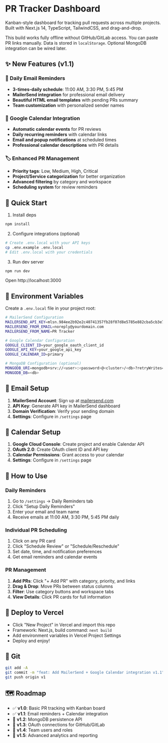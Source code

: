 # PR Tracker Dashboard

Kanban-style dashboard for tracking pull requests across multiple projects. Built with Next.js 14, TypeScript, TailwindCSS, and drag-and-drop.

This build works fully offline without GitHub/GitLab access. You can paste PR links manually. Data is stored in `localStorage`. Optional MongoDB integration can be wired later.

## ✨ **New Features (v1.1)**

### 🔔 **Daily Email Reminders**
- **3-times-daily schedule**: 11:00 AM, 3:30 PM, 5:45 PM
- **MailerSend integration** for professional email delivery
- **Beautiful HTML email templates** with pending PRs summary
- **Team customization** with personalized sender names

### 📅 **Google Calendar Integration**
- **Automatic calendar events** for PR reviews
- **Daily recurring reminders** with calendar links
- **Email and popup notifications** at scheduled times
- **Professional calendar descriptions** with PR details

### 🏷️ **Enhanced PR Management**
- **Priority tags**: Low, Medium, High, Critical
- **Project/Service categorization** for better organization
- **Advanced filtering** by category and workspace
- **Scheduling system** for review reminders

## 🚀 **Quick Start**

1. Install deps
```bash
npm install
```

2. Configure integrations (optional)
```bash
# Create .env.local with your API keys
cp .env.example .env.local
# Edit .env.local with your credentials
```

3. Run dev server
```bash
npm run dev
```

Open http://localhost:3000

## 🔧 **Environment Variables**

Create a `.env.local` file in your project root:

```bash
# MailerSend Configuration
MAILERSEND_API_KEY=mlsn.984ee2b92e2c40741357fb28f07d8e5785e882cba5cb3e75bf1d18d49a1fd7d7
MAILERSEND_FROM_EMAIL=noreply@yourdomain.com
MAILERSEND_FROM_NAME=PR Tracker

# Google Calendar Configuration
GOOGLE_CLIENT_ID=your_google_oauth_client_id
GOOGLE_API_KEY=your_google_api_key
GOOGLE_CALENDAR_ID=primary

# MongoDB Configuration (optional)
MONGODB_URI=mongodb+srv://<user>:<password>@<cluster>/<db>?retryWrites=true&w=majority
MONGODB_DB=<db>
```

## 📧 **Email Setup**

1. **MailerSend Account**: Sign up at [mailersend.com](https://mailersend.com)
2. **API Key**: Generate API key in MailerSend dashboard
3. **Domain Verification**: Verify your sending domain
4. **Settings**: Configure in `/settings` page

## 📅 **Calendar Setup**

1. **Google Cloud Console**: Create project and enable Calendar API
2. **OAuth 2.0**: Create OAuth client ID and API key
3. **Calendar Permissions**: Grant access to your calendar
4. **Settings**: Configure in `/settings` page

## 🎯 **How to Use**

### **Daily Reminders**
1. Go to `/settings` → Daily Reminders tab
2. Click "Setup Daily Reminders"
3. Enter your email and team name
4. Receive emails at 11:00 AM, 3:30 PM, 5:45 PM daily

### **Individual PR Scheduling**
1. Click on any PR card
2. Click "Schedule Review" or "Schedule/Reschedule"
3. Set date, time, and notification preferences
4. Get email reminders and calendar events

### **PR Management**
1. **Add PRs**: Click "+ Add PR" with category, priority, and links
2. **Drag & Drop**: Move PRs between status columns
3. **Filter**: Use category buttons and workspace tabs
4. **View Details**: Click PR cards for full information

## 🚀 **Deploy to Vercel**

- Click "New Project" in Vercel and import this repo
- Framework: Next.js, build command: `next build`
- Add environment variables in Vercel Project Settings
- Deploy and enjoy!

## 🔄 **Git**

```bash
git add -A
git commit -m "feat: Add MailerSend + Google Calendar integration v1.1"
git push origin v1
```

## 🗺️ **Roadmap**

- ✅ **v1.0**: Basic PR tracking with Kanban board
- ✅ **v1.1**: Email reminders + Calendar integration
- 🔄 **v1.2**: MongoDB persistence API
- 🔄 **v1.3**: OAuth connections for GitHub/GitLab
- 🔄 **v1.4**: Team users and roles
- 🔄 **v1.5**: Advanced analytics and reporting


